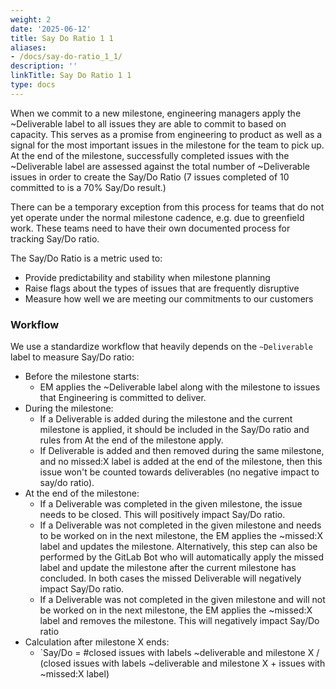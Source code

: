 ```yaml
---
weight: 2
date: '2025-06-12'
title: Say Do Ratio 1 1
aliases:
- /docs/say-do-ratio_1_1/
description: ''
linkTitle: Say Do Ratio 1 1
type: docs
---
```


When we commit to a new milestone, engineering managers apply the ~Deliverable label to all issues they are able to commit to based on capacity. This serves as a promise from engineering to product as well as a signal for the most important issues in the milestone for the team to pick up. At the end of the milestone, successfully completed issues with the ~Deliverable label are assessed against the total number of ~Deliverable issues in order to create the Say/Do Ratio (7 issues completed of 10 committed to is a 70% Say/Do result.) 

There can be a temporary exception from this process for teams that do not yet operate under the normal milestone cadence, e.g. due to greenfield work. These teams need to have their own documented process for tracking Say/Do ratio.

The Say/Do Ratio is a metric used to:

- Provide predictability and stability when milestone planning
- Raise flags about the types of issues that are frequently disruptive
- Measure how well we are meeting our commitments to our customers

### Workflow

We use a standardize workflow that heavily depends on the `~Deliverable` label to measure Say/Do ratio:

* Before the milestone starts:
  * EM applies the ~Deliverable label along with the milestone to issues that Engineering is committed to deliver.
* During the milestone:
  * If a Deliverable is added during the milestone and the current milestone is applied, it should be included in the Say/Do ratio and rules from At the end of the milestone apply.
  * If Deliverable is added and then removed during the same milestone, and no missed:X label is added at the end of the milestone, then this issue won't be counted towards deliverables (no negative impact to say/do ratio).
* At the end of the milestone:
  * If a Deliverable was completed in the given milestone, the issue needs to be closed. This will positively impact Say/Do ratio.
  * If a Deliverable was not completed in the given milestone and needs to be worked on in the next milestone, the EM applies the ~missed:X label and updates the milestone. Alternatively, this step can also be performed by the GitLab Bot who will automatically apply the missed label and update the milestone after the current milestone has concluded. In both cases the missed Deliverable will negatively impact Say/Do ratio.
  * If a Deliverable was not completed in the given milestone and will not be worked on in the next milestone, the EM applies the ~missed:X label and removes the milestone. This will negatively impact Say/Do ratio
* Calculation after milestone X ends:
   * `Say/Do = #closed issues with labels ~deliverable and milestone X / (closed issues with labels ~deliverable and milestone X + issues with ~missed:X label)

